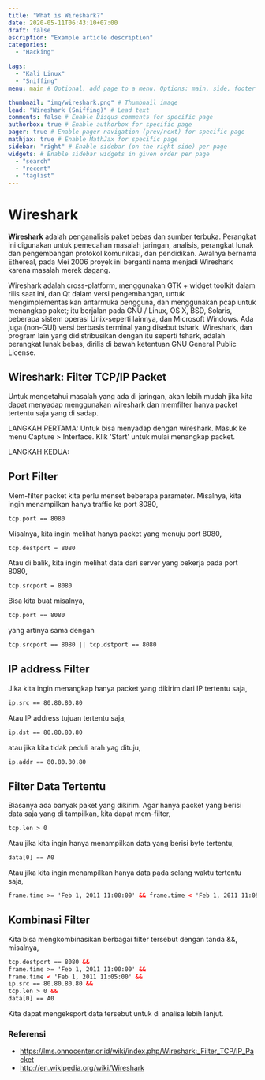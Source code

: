 ```yaml
---
title: "What is Wireshark?"
date: 2020-05-11T06:43:10+07:00
draft: false 
escription: "Example article description"
categories:
  - "Hacking"

tags:
  - "Kali Linux"
  - "Sniffing"
menu: main # Optional, add page to a menu. Options: main, side, footer

thumbnail: "img/wireshark.png" # Thumbnail image
lead: "Wireshark (Sniffing)" # Lead text
comments: false # Enable Disqus comments for specific page
authorbox: true # Enable authorbox for specific page
pager: true # Enable pager navigation (prev/next) for specific page
mathjax: true # Enable MathJax for specific page
sidebar: "right" # Enable sidebar (on the right side) per page
widgets: # Enable sidebar widgets in given order per page
  - "search"
  - "recent"
  - "taglist"
---
```

# Wireshark
**Wireshark** adalah penganalisis paket bebas dan sumber terbuka. Perangkat ini digunakan untuk pemecahan masalah jaringan, analisis, perangkat lunak dan pengembangan protokol komunikasi, dan pendidikan. Awalnya bernama Ethereal, pada Mei 2006 proyek ini berganti nama menjadi Wireshark karena masalah merek dagang.

Wireshark adalah cross-platform, menggunakan GTK + widget toolkit dalam rilis saat ini, dan Qt dalam versi pengembangan, untuk mengimplementasikan antarmuka pengguna, dan menggunakan pcap untuk menangkap paket; itu berjalan pada GNU / Linux, OS X, BSD, Solaris, beberapa sistem operasi Unix-seperti lainnya, dan Microsoft Windows. Ada juga (non-GUI) versi berbasis terminal yang disebut tshark. Wireshark, dan program lain yang didistribusikan dengan itu seperti tshark, adalah perangkat lunak bebas, dirilis di bawah ketentuan GNU General Public License.

## Wireshark: Filter TCP/IP Packet
Untuk mengetahui masalah yang ada di jaringan, akan lebih mudah jika kita dapat menyadap menggunakan wireshark dan memfilter hanya packet tertentu saja yang di sadap.

LANGKAH PERTAMA: Untuk bisa menyadap dengan wireshark. Masuk ke menu Capture > Interface. Klik 'Start' untuk mulai menangkap packet.

LANGKAH KEDUA:
## Port Filter
Mem-filter packet kita perlu menset beberapa parameter. Misalnya, kita ingin menampilkan hanya traffic ke port 8080,
```html
tcp.port == 8080
```
Misalnya, kita ingin melihat hanya packet yang menuju port 8080,
```html
tcp.destport = 8080
```
Atau di balik, kita ingin melihat data dari server yang bekerja pada port 8080,
```html
tcp.srcport = 8080
```
Bisa kita buat misalnya,
```html
tcp.port == 8080
```
yang artinya sama dengan
```html
tcp.srcport == 8080 || tcp.dstport == 8080
```
## IP address Filter
Jika kita ingin menangkap hanya packet yang dikirim dari IP tertentu saja,
```html
ip.src == 80.80.80.80
```
Atau IP address tujuan tertentu saja,
```html
ip.dst == 80.80.80.80
```
atau jika kita tidak peduli arah yag dituju,
```html
ip.addr == 80.80.80.80
```
## Filter Data Tertentu
Biasanya ada banyak paket yang dikirim. Agar hanya packet yang berisi data saja yang di tampilkan, kita dapat mem-filter,
```html
tcp.len > 0
```
Atau jika kita ingin hanya menampilkan data yang berisi byte tertentu,
```html
data[0] == A0
```
Atau jika kita ingin menampilkan hanya data pada selang waktu tertentu saja,
```html
frame.time >= 'Feb 1, 2011 11:00:00' && frame.time < 'Feb 1, 2011 11:05:00'
```
## Kombinasi Filter
Kita bisa mengkombinasikan berbagai filter tersebut dengan tanda &&, misalnya,
```html
tcp.destport == 8080 &&
frame.time >= 'Feb 1, 2011 11:00:00' &&
frame.time < 'Feb 1, 2011 11:05:00' &&
ip.src == 80.80.80.80 &&
tcp.len > 0 &&
data[0] == A0
```
Kita dapat mengeksport data tersebut untuk di analisa lebih lanjut.

### Referensi 
* https://lms.onnocenter.or.id/wiki/index.php/Wireshark:_Filter_TCP/IP_Packet
* http://en.wikipedia.org/wiki/Wireshark